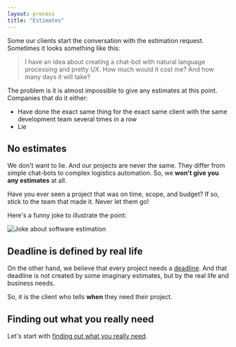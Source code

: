 ```yaml
---
layout: process
title: "Estimates"
---
```


Some our clients start the conversation with the estimation request.
Sometimes it looks something like this:

> I have an idea about creating a chat-bot with natural language processing and pretty UX. How much would it cost me? And how many days it will take?

The problem is it is almost impossible to give any estimates at this point.
Companies that do it either:

- Have done the exact same thing for the exact same client with the same development team several times in a row
- Lie


## No estimates

We don't want to lie. And our projects are never the same.
They differ from simple chat-bots to complex logistics automation.
So, we **won't give you any estimates** at all.

Have you ever seen a project that was on time, scope, and budget? If so, stick to the team that made it. Never let them go!

Here's a funny joke to illustrate the point:

![Joke about software estimation](https://pbs.twimg.com/media/DVSaNwJXUAE0cL4.jpg)


## Deadline is defined by real life

On the other hand, we believe that every project needs a [deadline](/meta/rsdp/how-to-always-be-on-time).
And that deadline is not created by some imaginary estimates, but by the
real life and business needs.

So, it is the client who tells **when** they need their project.


## Finding out what you really need

Let's start with [finding out what you really need](/meta/rsdp/requirements-analysis).
